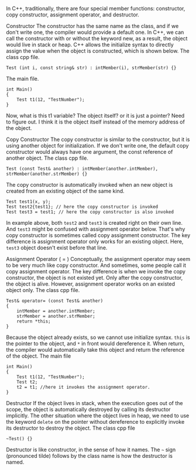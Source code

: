 In C++, traditionally, there are four special member functions: constructor, copy constructor, assignment operator, and destructor.

Constructor
The constructor has the same name as the class, and if we don't write one, the compiler would provide a default one. In C++, we can call the constructor with or without the keyword new, as a result, the object would live in stack or heap. C++ allows the initialize syntax to directly assign the value when the object is constructed, which is shown below.
The class cpp file.
```
Test (int i, const string& str) : intMember(i), strMember(str) {}
```
The main file.
```
int Main()
{
	Test t1(12, "TestNumber");
}
```
Now, what is this t1 variable? The object itself? or it is just a pointer? Need to figure out. I think it is the object itself instead of the memory address of the object.

Copy Constructor
The copy constructor is similar to the constructor, but it is using another object for initialization. If we don't write one, the default copy constructor would always have one argument, the const reference of another object.
The class cpp file.
```
Test (const Test& another) : intMember(another.intMember), strMember(another.strMember) {}
```
The copy constructor is automatically invoked when an new object is created from an existing object of the same kind.
```
Test test1(x, y);
Test test2{test1}; // here the copy constructor is invoked
Test test3 = test1; // here the copy constructor is also invoked
```
In example above, both `test2` and `test3` is created right on their own line. And `test3` might be confused with assignment operator below. That's why copy constructor is sometimes called copy assignment constructor. The key difference is assignment operator only works for an existing object. Here, `test3` object doesn't exist before that line.

Assignment Operator ( = )
Conceptually, the assignment operator may seem to be very much like copy constructor. And sometimes, some people call it copy assignment operator. The key difference is when we invoke the copy constructor, the object is not existed yet. Only after the copy constructor, the object is alive. However, assignment operator works on an existed object only.
The class cpp file.
```
Test& operator= (const Test& another)
{
	intMember = another.intMember;
	strMember = another.strMember;
	return *this;
}
```
Because the object already exists, so we cannot use initialize syntax. `this` is the pointer to the object, and `*` in front would dereference it. When return, the compiler would automatically take this object and return the reference of the object.
The main file
```
int Main()
{
	Test t1(12, "TestNumber");
	Test t2;
	t2 = t1; //here it invokes the assignment operator.
}
```

Destructor
If the object lives in stack, when the execution goes out of the scope, the object is automatically destroyed by calling its destructor implicitly. The other situation where the object lives in heap, we need to use the keyword `delete` on the pointer without dereference to explicitly invoke its destructor to destroy the object. 
The class cpp file
```
~Test() {}
```
Destructor is like constructor, in the sense of how it names. The `~` sign (pronounced tilde) follows by the class name is how the destructor is named.